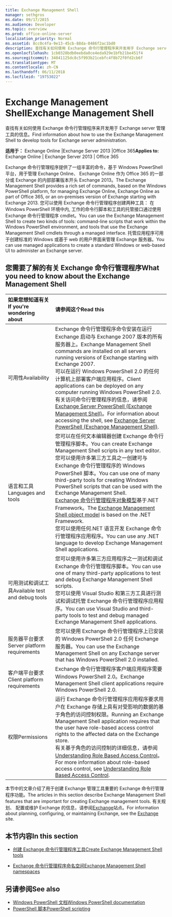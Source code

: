 ```yaml
---
title: Exchange Management Shell
manager: sethgros
ms.date: 09/17/2015
ms.audience: Developer
ms.topic: overview
ms.prod: office-online-server
localization_priority: Normal
ms.assetid: 8cc0c4fa-9e13-45cb-88da-0486f2ac1bd0
description: 查找有关如何使用 Exchange 命令行管理程序来开发用于 Exchange server 管理工具的信息。
ms.openlocfilehash: 1cb0328bdb0eebda0ce4eda929e1bfb21be451f4
ms.sourcegitcommit: 34041125dc8c5f993b21cebfc4f8b72f0fd2cb6f
ms.translationtype: MT
ms.contentlocale: zh-CN
ms.lasthandoff: 06/11/2018
ms.locfileid: "19753022"
---
```

# <a name="exchange-management-shell"></a><span data-ttu-id="b71ca-103">Exchange Management Shell</span><span class="sxs-lookup"><span data-stu-id="b71ca-103">Exchange Management Shell</span></span>

<span data-ttu-id="b71ca-104">查找有关如何使用 Exchange 命令行管理程序来开发用于 Exchange server 管理工具的信息。</span><span class="sxs-lookup"><span data-stu-id="b71ca-104">Find information about how to use the Exchange Management Shell to develop tools for Exchange server administration.</span></span>
  
<span data-ttu-id="b71ca-105">**适用于：** Exchange Online |Exchange Server 2013 |Office 365</span><span class="sxs-lookup"><span data-stu-id="b71ca-105">**Applies to:** Exchange Online | Exchange Server 2013 | Office 365</span></span>
  
<span data-ttu-id="b71ca-106">Exchange 命令行管理程序提供了一组丰富的命令，基于 Windows PowerShell 平台，用于管理 Exchange Online、 Exchange Online 作为 Office 365 的一部分或 Exchange 的内部部署版本开头 Exchange 2013。</span><span class="sxs-lookup"><span data-stu-id="b71ca-106">The Exchange Management Shell provides a rich set of commands, based on the Windows PowerShell platform, for managing Exchange Online, Exchange Online as part of Office 365, or an on-premises version of Exchange starting with Exchange 2013.</span></span> <span data-ttu-id="b71ca-107">您可以使用 Exchange 命令行管理程序创建两种工具： 在 Windows PowerShell 环境中内, 工作的命令行脚本和工具的托管接口通过使用 Exchange 命令行管理程序 cmdlet。</span><span class="sxs-lookup"><span data-stu-id="b71ca-107">You can use the Exchange Management Shell to create two kinds of tools: command-line scripts that work within the Windows PowerShell environment, and tools that use the Exchange Management Shell cmdlets through a managed interface.</span></span> <span data-ttu-id="b71ca-108">托管应用程序可用于创建标准的 Windows 或基于 web 的用户界面来管理 Exchange 服务器。</span><span class="sxs-lookup"><span data-stu-id="b71ca-108">You can use managed applications to create a standard Windows or web-based UI to administer an Exchange server.</span></span> 
  
## <a name="what-you-need-to-know-about-the-exchange-management-shell"></a><span data-ttu-id="b71ca-109">您需要了解的有关 Exchange 命令行管理程序</span><span class="sxs-lookup"><span data-stu-id="b71ca-109">What you need to know about the Exchange Management Shell</span></span>

|<span data-ttu-id="b71ca-110">如果您想知道有关</span><span class="sxs-lookup"><span data-stu-id="b71ca-110">If you're wondering about</span></span>|<span data-ttu-id="b71ca-111">请参阅这个</span><span class="sxs-lookup"><span data-stu-id="b71ca-111">Read this</span></span>|
|:-----|:-----|
|<span data-ttu-id="b71ca-112">可用性</span><span class="sxs-lookup"><span data-stu-id="b71ca-112">Availability</span></span>  <br/> |<span data-ttu-id="b71ca-113">Exchange 命令行管理程序命令安装在运行 Exchange 启动与 Exchange 2007 版本的所有服务器上。</span><span class="sxs-lookup"><span data-stu-id="b71ca-113">Exchange Management Shell commands are installed on all servers running versions of Exchange starting with Exchange 2007.</span></span><br/><span data-ttu-id="b71ca-114">可以在运行 Windows PowerShell 2.0 的任何计算机上部署客户端应用程序。</span><span class="sxs-lookup"><span data-stu-id="b71ca-114">Client applications can be deployed on any computer running Windows PowerShell 2.0.</span></span><br/> <span data-ttu-id="b71ca-115">有关访问命令行管理程序的信息，请参阅[Exchange Server PowerShell (Exchange Management Shell)](https://docs.microsoft.com/en-us/powershell/exchange/exchange-server/exchange-management-shell?view=exchange-ps)。</span><span class="sxs-lookup"><span data-stu-id="b71ca-115">For information about accessing the shell, see [Exchange Server PowerShell (Exchange Management Shell)](https://docs.microsoft.com/en-us/powershell/exchange/exchange-server/exchange-management-shell?view=exchange-ps).</span></span>  <br/> |
|<span data-ttu-id="b71ca-116">语言和工具</span><span class="sxs-lookup"><span data-stu-id="b71ca-116">Languages and tools</span></span>  <br/> |<span data-ttu-id="b71ca-117">您可以在任何文本编辑器创建 Exchange 命令行管理程序脚本。</span><span class="sxs-lookup"><span data-stu-id="b71ca-117">You can create Exchange Management Shell scripts in any text editor.</span></span><br/><span data-ttu-id="b71ca-118">您可以使用许多第三方工具之一创建可与 Exchange 命令行管理程序的 Windows PowerShell 脚本。</span><span class="sxs-lookup"><span data-stu-id="b71ca-118">You can use one of many third-party tools for creating Windows PowerShell scripts that can be used with the Exchange Management Shell.</span></span>  <br/> <span data-ttu-id="b71ca-119">[Exchange 命令行管理程序对象模型](exchange-management-shell-namespaces.md)基于.NET Framework。</span><span class="sxs-lookup"><span data-stu-id="b71ca-119">The [Exchange Management Shell object model](exchange-management-shell-namespaces.md) is based on the .NET Framework.</span></span><br/><span data-ttu-id="b71ca-120">您可以使用任何.NET 语言开发 Exchange 命令行管理程序应用程序。</span><span class="sxs-lookup"><span data-stu-id="b71ca-120">You can use any .NET language to develop Exchange Management Shell applications.</span></span>  <br/> |
|<span data-ttu-id="b71ca-121">可用测试和调试工具</span><span class="sxs-lookup"><span data-stu-id="b71ca-121">Available test and debug tools</span></span>  <br/> |<span data-ttu-id="b71ca-122">您可以使用许多第三方应用程序之一测试和调试 Exchange 命令行管理程序脚本。</span><span class="sxs-lookup"><span data-stu-id="b71ca-122">You can use one of many third-party applications to test and debug Exchange Management Shell scripts.</span></span>  <br/> <span data-ttu-id="b71ca-123">您可以使用 Visual Studio 和第三方工具进行测试和调试托管 Exchange 命令行管理程序应用程序。</span><span class="sxs-lookup"><span data-stu-id="b71ca-123">You can use Visual Studio and third-party tools to test and debug managed Exchange Management Shell applications.</span></span>  <br/> |
|<span data-ttu-id="b71ca-124">服务器平台要求</span><span class="sxs-lookup"><span data-stu-id="b71ca-124">Server platform requirements</span></span>  <br/> |<span data-ttu-id="b71ca-125">您可以使用 Exchange 命令行管理程序上已安装的 Windows PowerShell 2.0 任何 Exchange 服务器。</span><span class="sxs-lookup"><span data-stu-id="b71ca-125">You can use the Exchange Management Shell on any Exchange server that has Windows PowerShell 2.0 installed.</span></span>  <br/> |
|<span data-ttu-id="b71ca-126">客户端平台要求</span><span class="sxs-lookup"><span data-stu-id="b71ca-126">Client platform requirements</span></span>  <br/> |<span data-ttu-id="b71ca-127">Exchange 命令行管理程序客户端应用程序需要 Windows PowerShell 2.0。</span><span class="sxs-lookup"><span data-stu-id="b71ca-127">Exchange Management Shell client applications require Windows PowerShell 2.0.</span></span>  <br/> |
|<span data-ttu-id="b71ca-128">权限</span><span class="sxs-lookup"><span data-stu-id="b71ca-128">Permissions</span></span>  <br/> |<span data-ttu-id="b71ca-129">运行 Exchange 命令行管理程序应用程序要求用户在 Exchange 存储上具有对受影响的数据的基于角色的访问控制权限。</span><span class="sxs-lookup"><span data-stu-id="b71ca-129">Running an Exchange Management Shell application requires that the user have role-based access control rights to the affected data on the Exchange store.</span></span><br/><span data-ttu-id="b71ca-130">有关基于角色的访问控制的详细信息，请参阅[Understanding Role Based Access Control](http://technet.microsoft.com/en-us/library/dd298183.aspx)。</span><span class="sxs-lookup"><span data-stu-id="b71ca-130">For more information about role-based access control, see [Understanding Role Based Access Control](http://technet.microsoft.com/en-us/library/dd298183.aspx).</span></span>  <br/> |
   
<span data-ttu-id="b71ca-131">本节中的文章介绍了用于创建 Exchange 管理工具重要的 Exchange 命令行管理程序功能。</span><span class="sxs-lookup"><span data-stu-id="b71ca-131">The articles in this section describe Exchange Management Shell features that are important for creating Exchange management tools.</span></span> <span data-ttu-id="b71ca-132">有关规划、 配置或维护 Exchange 的信息，请参阅[Exchange](https://docs.microsoft.com/en-us/exchange/)站点。</span><span class="sxs-lookup"><span data-stu-id="b71ca-132">For information about planning, configuring, or maintaining Exchange, see the [Exchange](https://docs.microsoft.com/en-us/exchange/) site.</span></span>
  
## <a name="in-this-section"></a><span data-ttu-id="b71ca-133">本节内容</span><span class="sxs-lookup"><span data-stu-id="b71ca-133">In this section</span></span>

- [<span data-ttu-id="b71ca-134">创建 Exchange 命令行管理程序工具</span><span class="sxs-lookup"><span data-stu-id="b71ca-134">Create Exchange Management Shell tools</span></span>](create-exchange-management-shell-tools.md)
    
- [<span data-ttu-id="b71ca-135">Exchange 命令行管理程序命名空间</span><span class="sxs-lookup"><span data-stu-id="b71ca-135">Exchange Management Shell namespaces</span></span>](exchange-management-shell-namespaces.md)
    
## <a name="see-also"></a><span data-ttu-id="b71ca-136">另请参阅</span><span class="sxs-lookup"><span data-stu-id="b71ca-136">See also</span></span>
  
- [<span data-ttu-id="b71ca-137">Windows PowerShell 文档</span><span class="sxs-lookup"><span data-stu-id="b71ca-137">Windows PowerShell documentation</span></span>](https://docs.microsoft.com/en-us/powershell/scripting/getting-started/getting-started-with-windows-powershell?view=powershell-6)
- [<span data-ttu-id="b71ca-138">PowerShell 脚本</span><span class="sxs-lookup"><span data-stu-id="b71ca-138">PowerShell scripting</span></span>](https://docs.microsoft.com/en-us/powershell/scripting/powershell-scripting?view=powershell-6)
    

